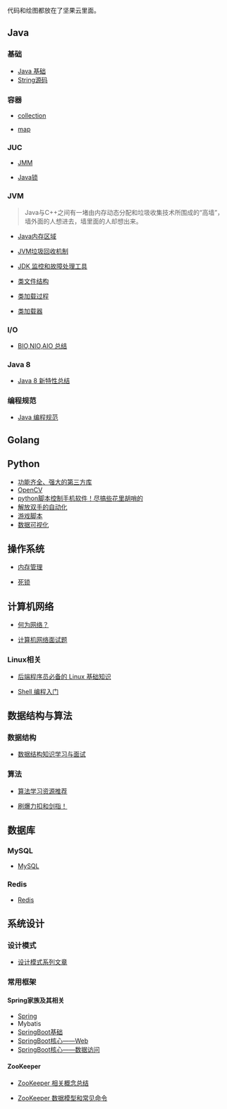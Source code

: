 代码和绘图都放在了坚果云里面。

## Java

### 基础

- [Java 基础](java/base/Java基础.md)
- [String源码](java/base/String源码.md)

### 容器

- [collection](java/collection.md)

- [map](java/map.md)

### JUC

- [JMM](java/juc/JMM.md)

- [Java锁](java/juc/Java锁.md)

### JVM

>Java与C++之间有一堵由内存动态分配和垃圾收集技术所围成的“高墙”，墙外面的人想进去，墙里面的人却想出来。

- [Java内存区域](java/jvm/Java内存区域.md)

- [JVM垃圾回收机制](java/jvm/JVM垃圾回收机制.md)

- [JDK 监控和故障处理工具](java/jvm/JDK监控和故障处理工具总结.md)

- [类文件结构](java/jvm/类文件结构.md)

- [类加载过程](java/jvm/类加载过程.md)

- [类加载器](java/jvm/类加载器.md)

### I/O

- [BIO,NIO,AIO 总结 ](java/BIO-NIO-AIO.md)

### Java 8 

- [Java 8 新特性总结](java/What's%20New%20in%20JDK8/Java8Tutorial.md)

### 编程规范

- [Java 编程规范](java/Java编程规范.md)

## Golang



## Python

- [功能齐全、强大的第三方库](python/第三方库.md)
- [OpenCV](python/OpenCV.md)
- [python脚本控制手机软件！尽搞些花里胡哨的](python/python脚本控制手机软件.md)
- [解放双手的自动化](python/自动化.md)
- [游戏脚本](python/游戏脚本.md)
- [数据可视化](python/数据可视化.md)

## 操作系统

- [内存管理](operating-system/内存管理.md)

- [死锁](operating-system/死锁.md)

## 计算机网络

- [何为网络？](network/何为网络.md)

- [计算机网络面试题]()

### Linux相关

- [后端程序员必备的 Linux 基础知识](operating-system/后端程序员必备的Linux基础知识.md)  

- [Shell 编程入门](operating-system/Shell.md) 

## 数据结构与算法

### 数据结构

- [数据结构知识学习与面试](dataStructures-algorithms/数据结构.md)

### 算法

- [算法学习资源推荐](dataStructures-algorithms/算法学习资源推荐.md)

- [刷爆力扣和剑指！](dataStructures-algorithms/刷爆力扣和剑指！.md)

## 数据库

### MySQL

- [MySQL](database/MySQL.md)

### Redis

- [Redis ](database/Redis/Redis.md)

## 系统设计

### 设计模式

- [设计模式系列文章](system-design/设计模式.md)

### 常用框架

#### Spring家族及其相关

- [Spring](system-design/framework/spring/Spring.md)
- Mybatis
- [SpringBoot基础](system-design/framework/spring/SpringBoot基础.md)
- [SpringBoot核心——Web](system-design/framework/spring/SpringBoot核心——Web.md)
- [SpringBoot核心——数据访问](system-design/framework/spring/SpringBoot核心——数据访问.md)

#### ZooKeeper

- [ZooKeeper 相关概念总结](system-design/framework/ZooKeeper.md)

- [ZooKeeper 数据模型和常见命令](system-design/framework/ZooKeeper数据模型和常见命令.md)



